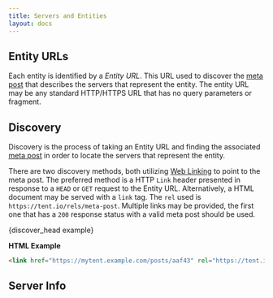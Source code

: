 ```yaml
---
title: Servers and Entities
layout: docs
---
```


## Entity URLs

Each entity is identified by a *Entity URL*. This URL used to discover the [meta
post](/docs/post-types#meta) that describes the servers that represent the
entity. The entity URL may be any standard HTTP/HTTPS URL that has no query
parameters or fragment.

## Discovery

Discovery is the process of taking an Entity URL and finding the associated
[meta post](/docs/post-types#meta) in order to locate the servers that represent
the entity.

There are two discovery methods, both utilizing [Web
Linking](https://tools.ietf.org/html/rfc5988) to point to the meta post. The
preferred method is a HTTP `Link` header presented in response to a `HEAD` or
`GET` request to the Entity URL.  Alternatively, a HTML document may be served
with a `link` tag. The `rel` used is `https://tent.io/rels/meta-post`. Multiple
links may be provided, the first one that has a `200` response status with
a valid meta post should be used.

{discover_head example}

**HTML Example**

```html
<link href="https://mytent.example.com/posts/aaf43" rel="https://tent.io/rels/meta-post"/>
```

## Server Info
